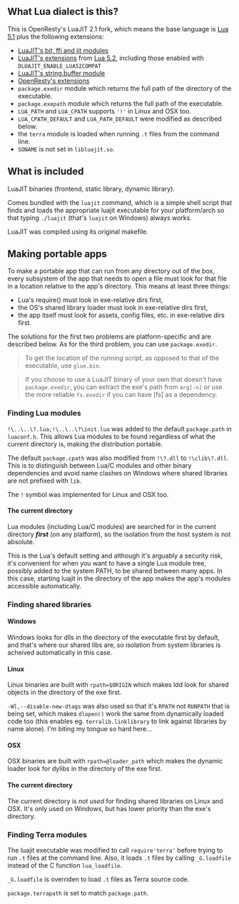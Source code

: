 
## What Lua dialect is this?

This is OpenResty's LuaJIT 2.1 fork, which means the base language is
[Lua 5.1](http://www.lua.org/manual/5.1/manual.html) plus the following
extensions:

  * [LuaJIT's bit, ffi and jit modules](http://luajit.org/extensions.html#modules)
  * [LuaJIT's extensions](http://luajit.org/extensions.html#lua52)
    from [Lua 5.2](http://www.lua.org/manual/5.2/manual.html),
    including those enabled with `DLUAJIT_ENABLE_LUA52COMPAT`
  * [LuaJIT's string.buffer module](https://htmlpreview.github.io/?https://github.com/LuaJIT/LuaJIT/blob/v2.1/doc/ext_buffer.html)
  * [OpenResty's extensions](https://github.com/openresty/luajit2#openresty-extensions)
  * `package.exedir` module which returns the full path of the directory of the executable.
  * `package.exepath` module which returns the full path of the executable.
  * `LUA_PATH` and `LUA_CPATH` supports `'!'` in Linux and OSX too.
  * `LUA_CPATH_DEFAULT` and `LUA_PATH_DEFAULT` were modified as described below.
  * the `terra` module is loaded when running `.t` files from the command line.
  * `SONAME` is not set in `libluajit.so`.

## What is included

LuaJIT binaries (frontend, static library, dynamic library).

Comes bundled with the `luajit` command, which is a simple shell script that
finds and loads the appropriate luajit executable for your platform/arch so
that typing `./luajit` (that's `luajit` on Windows) always works.

LuaJIT was compiled using its original makefile.

## Making portable apps

To make a portable app that can run from any directory out of the box, every
subsystem of the app that needs to open a file must look for that file in
a location relative to the app's directory. This means at least three things:

 * Lua's require() must look in exe-relative dirs first,
 * the OS's shared library loader must look in exe-relative dirs first,
 * the app itself must look for assets, config files, etc. in exe-relative
 dirs first.

The solutions for the first two problems are platform-specific and
are described below. As for the third problem, you can use `package.exedir`.

> To get the location of the _running script_, as opposed to that of the
executable, use `glue.bin`.

> If you choose to use a LuaJIT binary of your own that doesn't have
`package.exedir`, you can extract the exe's path from `arg[-n]` or use
the more reliable `fs.exedir` if you can have [fs] as a dependency.

### Finding Lua modules

`!\..\..\?.lua;!\..\..\?\init.lua` was added to the default `package.path`
in `luaconf.h`. This allows Lua modules to be found regardless of what
the current directory is, making the distribution portable.

The default `package.cpath` was also modified from `!\?.dll` to `!\clib\?.dll`.
This is to distinguish between Lua/C modules and other binary dependencies
and avoid name clashes on Windows where shared libraries are not prefixed
with `lib`.

The `!` symbol was implemented for Linux and OSX too.

#### The current directory

Lua modules (including Lua/C modules) are searched for in the current
directory ___first___ (on any platform), so the isolation from the host
system is not absolute.

This is the Lua's default setting and although it's arguably a security risk,
it's convenient for when you want to have a single Lua module tree, possibly
added to the system PATH, to be shared between many apps. In this case,
starting luajit in the directory of the app makes the app's modules
accessible automatically.

### Finding shared libraries

#### Windows

Windows looks for dlls in the directory of the executable first by default,
and that's where our shared libs are, so isolation from system libraries
is acheived automatically in this case.

#### Linux

Linux binaries are built with `rpath=$ORIGIN` which makes ldd look for
shared objects in the directory of the exe first.

`-Wl,--disable-new-dtags` was also used so that it's `RPATH` not `RUNPATH`
that is being set, which makes `dlopen()` work the same from dynamically
loaded code too (this enables eg. `terralib.linklibrary` to link against
libraries by name alone). I'm biting my tongue so hard here...

#### OSX

OSX binaries are built with `rpath=@loader_path` which makes the
dynamic loader look for dylibs in the directory of the exe first.

#### The current directory

The current directory is _not used_ for finding shared libraries
on Linux and OSX. It's only used on Windows, but has lower priority
than the exe's directory.

### Finding Terra modules

The luajit executable was modified to call `require'terra'` before trying
to run `.t` files at the command line. Also, it loads `.t` files by calling
`_G.loadfile` instead of the C function `lua_loadfile`.

`_G.loadfile` is overriden to load `.t` files as Terra source code.

`package.terrapath` is set to match `package.path`.
